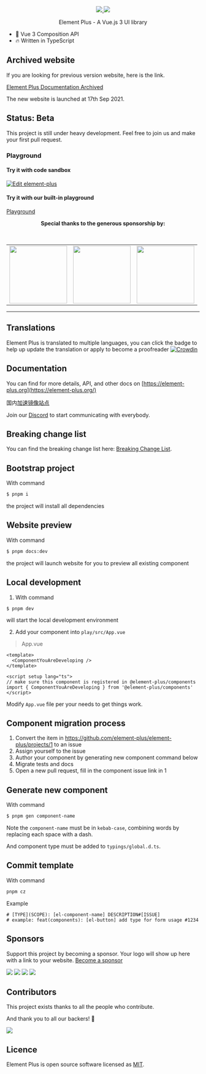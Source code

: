 <p align="center">
  <a href="https://www.npmjs.org/package/element-plus">
    <img src="https://img.shields.io/npm/v/element-plus.svg">
  </a>
  <a href="https://npmcharts.com/compare/element-plus?minimal=true">
    <img src="http://img.shields.io/npm/dm/element-plus.svg">
  </a>
  <br>
</p>

<p align="center">Element Plus - A Vue.js 3 UI library</p>

- 💪 Vue 3 Composition API
- 🔥 Written in TypeScript

## Archived website

If you are looking for previous version website, here is the link.

[Element Plus Documentation Archived](https://github.com/element-plus/doc-archive)

The new website is launched at 17th Sep 2021.

## Status: Beta

This project is still under heavy development. Feel free to join us and make your first pull request.

### Playground

#### Try it with code sandbox

[![Edit element-plus](https://codesandbox.io/static/img/play-codesandbox.svg)](https://codesandbox.io/s/element-plus-demo-dxtcr)

#### Try it with our built-in playground

[Playground](https://element-plus.run/)

<p align="center">
  <b>Special thanks to the generous sponsorship by:</b>
</p>
<br/>
<table align="center" cellspacing="0" cellpadding="0">
  <tbody>
    <tr>
      <td align="center" valign="middle">
        <a href="https://www.jnpfsoft.com/index.html?from=elementUI" target="_blank">
          <img width="150px" src="https://user-images.githubusercontent.com/17680888/145664631-bbe85550-4406-4f20-a19f-7e6e844a9b85.png">
        </a>
      </td>
      <td align="center" valign="middle">
        <a href="https://bit.dev/?from=element-ui" target="_blank">
          <img width="150px" src="https://user-images.githubusercontent.com/10095631/41342907-e44e7196-6f2f-11e8-92f2-47702dc8f059.png">
        </a>
      </td>
      <td align="center" valign="middle">
        <a href="https://www.renren.io/?from=element-ui" target="_blank">
          <img width="150px" src="https://user-images.githubusercontent.com/82012629/126620778-0d8ab509-018a-45d7-b8de-a5bac2ad519a.png">
        </a>
      </td>
    </tr>
  </tbody>
</table>

---

## Translations

Element Plus is translated to multiple languages, you can click the badge to help up update the translation or apply to become
a proofreader [![Crowdin](https://badges.crowdin.net/element-plus/localized.svg)](https://crowdin.com/project/element-plus)

## Documentation

You can find for more details, API, and other docs on [https://element-plus.org](https://element-plus.org/)

国内[加速镜像站点](https://element-plus.gitee.io/)

Join our [Discord](https://discord.link/ElementPlus) to start communicating with everybody.

## Breaking change list

You can find the breaking change list here: [Breaking Change List](https://github.com/element-plus/element-plus/issues/162).

## Bootstrap project

With command

```bash
$ pnpm i
```

the project will install all dependencies

## Website preview

With command

```bash
$ pnpm docs:dev
```

the project will launch website for you to preview all existing component

## Local development

1. With command

```shell
$ pnpm dev
```

will start the local development environment

2. Add your component into `play/src/App.vue`

> App.vue

```vue
<template>
  <ComponentYouAreDeveloping />
</template>

<script setup lang="ts">
// make sure this component is registered in @element-plus/components
import { ComponentYouAreDeveloping } from '@element-plus/components'
</script>
```

Modify `App.vue` file per your needs to get things work.

## Component migration process

1. Convert the item in https://github.com/element-plus/element-plus/projects/1 to an issue
2. Assign yourself to the issue
3. Author your component by generating new component command below
4. Migrate tests and docs
5. Open a new pull request, fill in the component issue link in 1

## Generate new component

With command

```bash
$ pnpm gen component-name
```

Note the `component-name` must be in `kebab-case`, combining words by replacing each space with a dash.

And component type must be added to `typings/global.d.ts`.

## Commit template

With command

```bash
pnpm cz
```

Example

```
# [TYPE](SCOPE): [el-component-name] DESCRIPTION#[ISSUE]
# example: feat(components): [el-button] add type for form usage #1234
```

## Sponsors

Support this project by becoming a sponsor. Your logo will show up here with a link to your website. [Become a sponsor](https://opencollective.com/element-plus#sponsor)

<a href="https://opencollective.com/element-plus/sponsor/0/website" target="_blank"><img src="https://opencollective.com/element-plus/sponsor/0/avatar.svg"></a>
<a href="https://opencollective.com/element-plus/sponsor/1/website" target="_blank"><img src="https://opencollective.com/element-plus/sponsor/1/avatar.svg"></a>
<a href="https://opencollective.com/element-plus/sponsor/2/website" target="_blank"><img src="https://opencollective.com/element-plus/sponsor/2/avatar.svg"></a>
<a href="https://opencollective.com/element-plus/sponsor/3/website" target="_blank"><img src="https://opencollective.com/element-plus/sponsor/3/avatar.svg"></a>

## Contributors

This project exists thanks to all the people who contribute.

And thank you to all our backers! 🙏

<a href="https://github.com/element-plus/element-plus/graphs/contributors">
  <img src="https://contrib.rocks/image?repo=element-plus/element-plus" />
</a>

## Licence

Element Plus is open source software licensed as
[MIT](https://github.com/element-plus/element-plus/blob/master/LICENSE).
